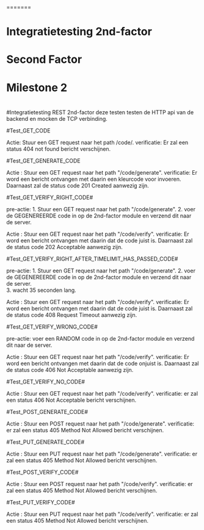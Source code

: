 =======
# Integratietesting 2nd-factor

# Second Factor

# Milestone 2

#

#Integratietesting REST 2nd-factor
deze testen testen de HTTP api van de backend en mocken de TCP verbinding.

#Test_GET_CODE

Actie: 		 Stuur een GET request naar het path /code/.
verificatie: Er zal een status 404 not found bericht verschijnen.

#Test_GET_GENERATE_CODE

Actie :		 Stuur een GET request naar het path "/code/generate".
verificatie: Er word een bericht ontvangen met daarin een kleurcode voor invoeren. 
			 Daarnaast zal de status code 201 Created aanwezig zijn. 
				
#Test_GET_VERIFY_RIGHT_CODE#

pre-actie:	 1. Stuur een GET request naar het path "/code/generate".
			 2. voer de GEGENEREERDE code in op de 2nd-factor module en verzend dit naar de server.		 

Actie :		 Stuur een GET request naar het path "/code/verify".
verificatie: Er word een bericht ontvangen met daarin dat de code juist is. 
			 Daarnaast zal de status code 202 Acceptable aanwezig zijn. 

#Test_GET_VERIFY_RIGHT_AFTER_TIMELIMIT_HAS_PASSED_CODE#

pre-actie:	 1. Stuur een GET request naar het path "/code/generate".
			 2. voer de GEGENEREERDE code in op de 2nd-factor module en verzend dit naar de server.		 
			 3. wacht 35 seconden lang.
			 
Actie :		 Stuur een GET request naar het path "/code/verify".
verificatie: Er word een bericht ontvangen met daarin dat de code juist is. 
			 Daarnaast zal de status code 408 Request Timeout aanwezig zijn. 

#Test_GET_VERIFY_WRONG_CODE#

pre-actie:	 voer een RANDOM code in op de 2nd-factor module en verzend dit naar de server.		 

Actie :		 Stuur een GET request naar het path "/code/verify".
verificatie: Er word een bericht ontvangen met daarin dat de code onjuist is. 
			 Daarnaast zal de status code 406 Not Acceptable aanwezig zijn. 

#Test_GET_VERIFY_NO_CODE#

Actie :		 Stuur een GET request naar het path "/code/verify".
verificatie: er zal een status 406  Not Acceptable bericht verschijnen.

#Test_POST_GENERATE_CODE#

Actie :		 Stuur een POST request naar het path "/code/generate".
verificatie: er zal een status 405  Method Not Allowed bericht verschijnen.

#Test_PUT_GENERATE_CODE#

Actie :		 Stuur een PUT request naar het path "/code/generate".
verificatie: er zal een status 405  Method Not Allowed bericht verschijnen.

#Test_POST_VERIFY_CODE#

Actie :		 Stuur een POST request naar het path "/code/verify".
verificatie: er zal een status 405  Method Not Allowed bericht verschijnen.

#Test_PUT_VERIFY_CODE#

Actie :		 Stuur een PUT request naar het path "/code/verify".
verificatie: er zal een status 405  Method Not Allowed bericht verschijnen.		 



